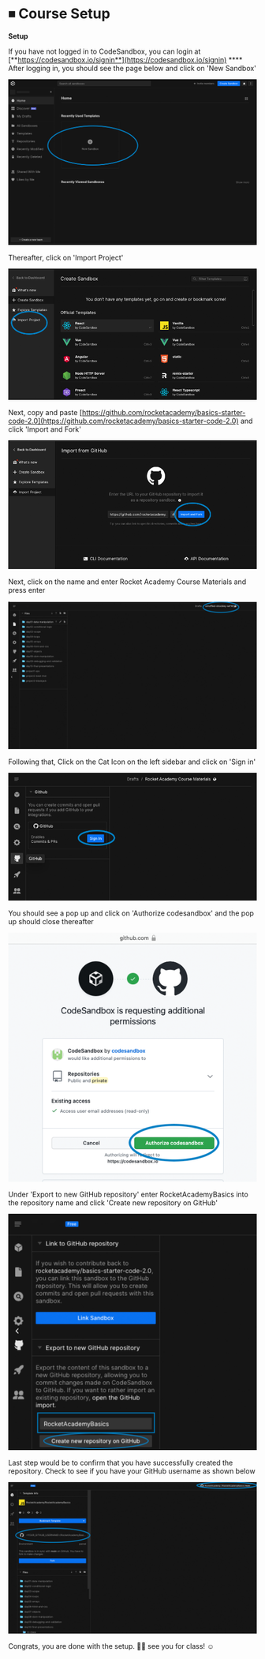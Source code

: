# ⏹ Course Setup

**Setup**&#x20;

If you have not logged in to CodeSandbox, you can login at  [**https://codesandbox.io/signin**](https://codesandbox.io/signin) **** After logging in, you should see the page below and click on 'New Sandbox'

![Creating a new sandbox](../../.gitbook/assets/createNewSandBox.png)

Thereafter, click on 'Import Project'

![Selecting Import Project](../../.gitbook/assets/importProject.png)

Next, copy and paste [https://github.com/rocketacademy/basics-starter-code-2.0](https://github.com/rocketacademy/basics-starter-code-2.0) and click 'Import and Fork'

![Enter repository link and click Import and Fork](../../.gitbook/assets/importFromGithub.png)

Next, click on the name and enter Rocket Academy Course Materials and press enter

![Changing the name of the sandbox](<../../.gitbook/assets/image (10) (1).png>)

Following that, Click on the Cat Icon on the left sidebar and click on 'Sign in'

![Signing in to Github](<../../.gitbook/assets/signInToGitHub (1).png>)

You should see a pop up and click on 'Authorize codesandbox' and the pop up should close thereafter

![Authorizing codesandbox](../../.gitbook/assets/authoriseCodeSandbox.png)

Under 'Export to new GitHub repository' enter RocketAcademyBasics into the repository name and click 'Create new repository on GitHub'

![Creating new repository on Github via CodeSandbox](<../../.gitbook/assets/image (11) (1).png>)

Last step would be to confirm that you have successfully created the repository. Check to see if you have your GitHub username as shown below

![Check to see if you have your github username at the two circles](<../../.gitbook/assets/githubFinal (1).png>)

Congrats, you are done with the setup. :tada::tada: see you for class! :relaxed:

